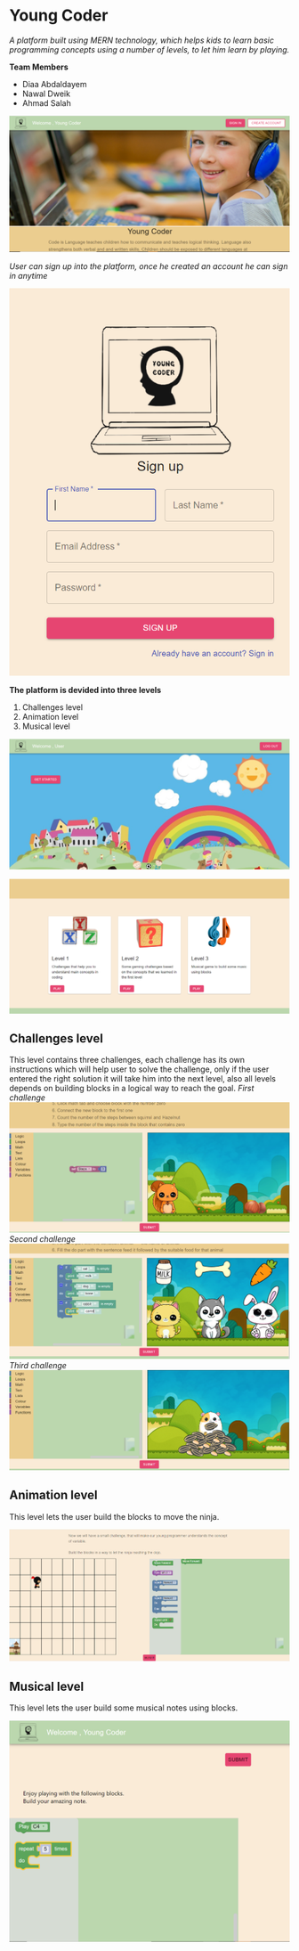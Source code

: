 # Young Coder
*A platform built using MERN technology, which helps kids to learn basic programming concepts using a number of levels, to let him learn by playing.*

**Team Members**
- Diaa Abdaldayem
- Nawal Dweik
- Ahmad Salah

![homePage](https://github.com/Nawal-Dweik/MERN_Project/blob/master/screenshots/homePage.PNG)

*User can sign up into the platform, once he created an account he can sign in anytime*

![signin](https://github.com/Nawal-Dweik/MERN_Project/blob/master/screenshots/signin.PNG)

**The platform is devided into three levels**
1. Challenges level
2. Animation level
3. Musical level

![dashboard](https://github.com/Nawal-Dweik/MERN_Project/blob/master/screenshots/dashboard.PNG)

![levels](https://github.com/Nawal-Dweik/MERN_Project/blob/master/screenshots/levels.PNG)

## Challenges level
This level contains three challenges, each challenge has its own instructions which will help user to solve the challenge, only if the user entered the right solution it will take him into the next level, also all levels depends on building blocks in a logical way to reach the goal.
*First challenge*
![level1](https://github.com/Nawal-Dweik/MERN_Project/blob/master/screenshots/level1.PNG)
*Second challenge*
![level2](https://github.com/Nawal-Dweik/MERN_Project/blob/master/screenshots/level2.PNG)
*Third challenge*
![level3](https://github.com/Nawal-Dweik/MERN_Project/blob/master/screenshots/level3.PNG)

## Animation level
This level lets the user build the blocks to move the ninja.

![animation](https://github.com/Nawal-Dweik/MERN_Project/blob/master/screenshots/animation.PNG)

## Musical level
This level lets the user build some musical notes using blocks.

![musical](https://github.com/Nawal-Dweik/MERN_Project/blob/master/screenshots/musical.PNG)